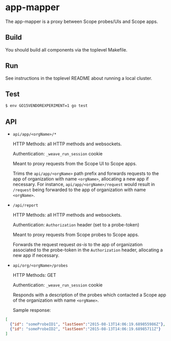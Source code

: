 # app-mapper

The app-mapper is a proxy between Scope probes/UIs and Scope apps.

## Build

You should build all components via the toplevel Makefile.

## Run

See instructions in the toplevel README about running a local cluster.

## Test

```sh
$ env GO15VENDOREXPERIMENT=1 go test
```

## API

* `api/app/<orgName>/*`

  HTTP Methods: all HTTP methods and websockets.

  Authentication: `_weave_run_session` cookie

  Meant to proxy requests from the Scope UI to Scope apps.

  Trims the `api/app/<orgName>` path prefix and forwards requests to the app of
  organization with name `<orgName>`, allocating a new app if necessary. For
  instance, `api/app/<orgName>/request` would result in `/request` being
  forwarded to the app of organization with name `<orgName>`.

* `/api/report`

  HTTP Methods: all HTTP methods and websockets.

  Authentication: `Authorization` header (set to a probe-token)

  Meant to proxy requests from Scope probes to Scope apps.

  Forwards the request request *as-is* to the app of organization associated to
  the probe-token in the `Authorization` header, allocating a new app if
  necessary.

* `api/org/<orgName>/probes`

  HTTP Methods: GET

  Authentication: `_weave_run_session` cookie

  Responds with a description of the probes which contacted a Scope app of
  the organization with name `<orgName>`.

  Sample response:

```json
[
  {"id": "someProbeID1", "lastSeen":"2015-08-13T14:06:19.689855986Z"},
  {"id": "someProbeID2", "lastSeen":"2015-08-13T14:06:19.68985711Z"}
]
```
